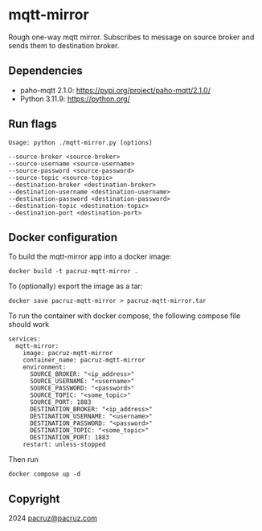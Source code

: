 mqtt-mirror
====

Rough one-way mqtt mirror.  Subscribes to message on source broker and sends them to destination broker.

Dependencies
------------
 - paho-mqtt 2.1.0: https://pypi.org/project/paho-mqtt/2.1.0/
 - Python 3.11.9: https://python.org/

Run flags
---------
```
Usage: python ./mqtt-mirror.py [options]

--source-broker <source-broker>
--source-username <source-username>
--source-password <source-password>
--source-topic <source-topic>
--destination-broker <destination-broker>
--destination-username <destination-username>
--destination-password <destination-password>
--destination-topic <destination-topic>
--destination-port <destination-port>
```

Docker configuration
--------------------

To build the mqtt-mirror app into a docker image:

```
docker build -t pacruz-mqtt-mirror .
```

To (optionally) export the image as a tar:

```
docker save pacruz-mqtt-mirror > pacruz-mqtt-mirror.tar
```

To run the container with docker compose, the following compose file should work

```
services:
  mqtt-mirror:
    image: pacruz-mqtt-mirror
    container_name: pacruz-mqtt-mirror
    environment:
      SOURCE_BROKER: "<ip_address>"
      SOURCE_USERNAME: "<username>"
      SOURCE_PASSWORD: "<password>"
      SOURCE_TOPIC: "<some_topic>"
      SOURCE_PORT: 1883
      DESTINATION_BROKER: "<ip_address>"
      DESTINATION_USERNAME: "<username>"
      DESTINATION_PASSWORD: "<password>"
      DESTINATION_TOPIC: "<some_topic>"
      DESTINATION_PORT: 1883
    restart: unless-stopped
```

Then run 
```
docker compose up -d
```

Copyright
---------

2024 <pacruz@pacruz.com>
